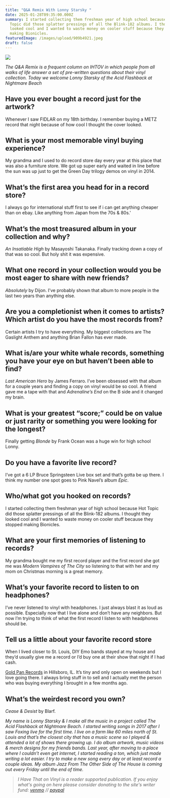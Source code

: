 ```yaml
---
title: "Q&A Remix With Lonny Starsky "
date: 2025-01-28T09:35:00.000Z
summary: I started collecting them freshman year of high school because Hot
  Topic did those splatter pressings of all the Blink-182 albums. I thought they
  looked cool and I wanted to waste money on cooler stuff because they stopped
  making Bionicles.
featuredImage: /images/upload/909b4921.jpeg
draft: false
---
```

![](/images/upload/909b4921.jpeg)



*The Q&A Remix is a frequent column on IHTOV in which people from all walks of life answer a set of pre-written questions about their vinyl collection. Today we welcome Lonny Starsky of the Acid Flashback at Nightmare Beach*

## Have you ever bought a record just for the artwork?

Whenever I saw FIDLAR on my 18th birthday. I remember buying a METZ record that night because of how cool I thought the cover looked.

## What is your most memorable vinyl buying experience?

My grandma and I used to do record store day every year at this place that was also a furniture store. We got up super early and waited in line before the sun was up just to get the Green Day trilogy demos on vinyl in 2014.

## What’s the first area you head for in a record store?

I always go for international stuff first to see if i can get anything cheaper than on ebay. Like anything from Japan from the 70s & 80s.'

## What’s the most treasured album in your collection and why?

*An Insatiable High* by Masayoshi Takanaka. Finally tracking down a copy of that was so cool. But holy shit it was expensive.

## What one record in your collection would you be most eager to share with new friends?

*Absolutely* by Dijon. I’ve probably shown that album to more people in the last two years than anything else.

## Are you a completionist when it comes to artists? Which artist do you have the most records from?

Certain artists I try to have everything. My biggest collections are The Gaslight Anthem and anything Brian Fallon has ever made.

## What is/are your white whale records, something you have your eye on but haven’t been able to find?

*Last American Hero* by James Ferraro. I’ve been obsessed with that album for a couple years and finding a copy on vinyl would be so cool. A friend gave me a tape with that and *Adrenaline’s End* on the B side and it changed my brain.

## What is your greatest “score;” could be on value or just rarity or something you were looking for the longest?

Finally getting *Blonde* by Frank Ocean was a huge win for high school Lonny.

## Do you have a favorite live record?

I’ve got a 6 LP Bruce Springsteen Live box set and that’s gotta be up there. I think my number one spot goes to Pink Navel’s album *Epic*.

## Who/what got you hooked on records?

I started collecting them freshman year of high school because Hot Topic did those splatter pressings of all the Blink-182 albums. I thought they looked cool and I wanted to waste money on cooler stuff because they stopped making Bionicles.

## What are your first memories of listening to records?

My grandma bought me my first record player and the first record she got me was *Modern Vampires of The City* so listening to that with her and my mom on Christmas morning is a great memory.

## What’s your favorite record to listen to on headphones?

I’ve never listened to vinyl with headphones. I just always blast it as loud as possible. Especially now that I live alone and don’t have any neighbors. But now I’m trying to think of what the first record I listen to with headphones should be.

## Tell us a little about your favorite record store

When I lived closer to St. Louis, DIY Emo bands stayed at my house and they’d usually give me a record or I’d buy one at their show that night if I had cash.

[Gold Pan Records](https://www.instagram.com/thegoldpan/?hl=en) in Hillsboro, IL. It’s tiny and only open on weekends but I love going there. I always bring stuff in to sell and I actually met the person who was buying everything I brought in a few months ago.

## What’s the weirdest record you own?

*Cease & Desist* by Blarf.

*My name is Lonny Starsky & I make all the music in a project called The Acid Flashback at Nightmare Beach. I started writing songs in 2017 after I saw Foxing live for the first time. I live on a farm like 60 miles north of St. Louis and that’s the closest city that has a music scene so I played & attended a lot of shows there growing up. I do album artwork, music videos & merch designs for my friends bands. Last year, after moving to a place where I couldn’t even get internet, I started reading a ton, which just made writing a lot easier. I try to make a new song every day or at least record a couple ideas. My album Jazz From The Other Side of The House is coming out every Friday until the end of time.*

> *I Have That on Vinyl is a reader supported publication. If you enjoy what's going on here please consider donating to the site's writer fund: [venmo](https://account.venmo.com/u/Michele-Catalano2659) // [paypal](https://www.paypal.com/paypalme/goingitaloneny?country.x=US&locale.x=en_US)*
